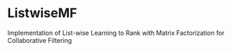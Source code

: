 # ListwiseMF
Implementation of List-wise Learning to Rank with Matrix Factorization for Collaborative Filtering
